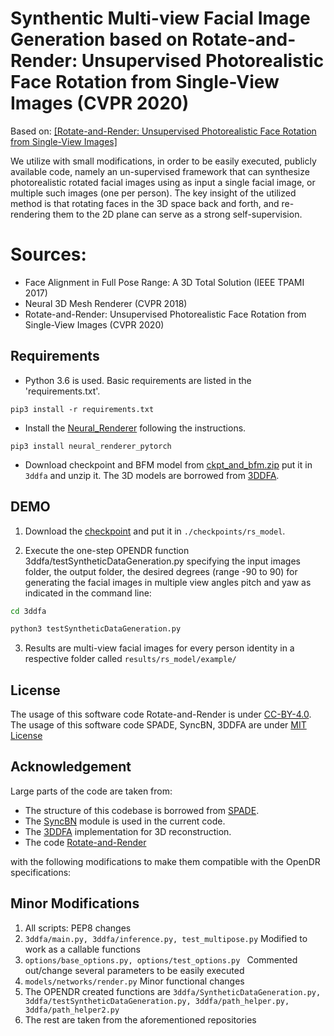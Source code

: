 # Synthentic Multi-view Facial Image Generation based on Rotate-and-Render: Unsupervised Photorealistic Face Rotation from Single-View Images (CVPR 2020)

Based on: [[Rotate-and-Render: Unsupervised Photorealistic Face Rotation from Single-View Images]](https://arxiv.org/abs/2003.08124)

We utilize with small modifications, in order to be easily executed, publicly available code, namely an un-supervised framework that can synthesize photorealistic rotated facial images using as input  a single facial image, or multiple such images (one per person).
The key insight of the utilized method is that rotating faces in the 3D space back and forth, and re-rendering them to the 2D plane can serve as a strong self-supervision.

# Sources:
* Face Alignment in Full Pose Range: A 3D Total Solution (IEEE TPAMI 2017)
* Neural 3D Mesh Renderer (CVPR 2018)
* Rotate-and-Render: Unsupervised Photorealistic Face Rotation from Single-View Images (CVPR 2020)
## Requirements
* Python 3.6 is used. Basic requirements are listed in the 'requirements.txt'.

```
pip3 install -r requirements.txt
```
* Install the [Neural_Renderer](https://github.com/daniilidis-group/neural_renderer) following the instructions.
```
pip3 install neural_renderer_pytorch
```

* Download checkpoint and BFM model from [ckpt_and_bfm.zip](https://155.207.128.10/owncloud/remote.php/webdav/CIDL/OpenDR_internal/Rotate_and_Render/Code/checkpoints/ckpt_and_bfm.zip) put it in ```3ddfa``` and unzip it. The 3D models are borrowed from [3DDFA](https://github.com/cleardusk/3DDFA). 


## DEMO

1. Download the [checkpoint](https://cicloud.csd.auth.gr/owncloud/remote.php/webdav/OpenDR/FTP%20Server%20Material/simulation/latest_net_G.zip)
and put it in ```./checkpoints/rs_model```.

2.	Execute the one-step OPENDR function 3ddfa/testSyntheticDataGeneration.py specifying the input images folder, the output folder, the desired degrees (range -90 to 90) for generating the facial images in multiple view angles pitch and yaw as indicated in the command line: 
```sh
cd 3ddfa

python3 testSyntheticDataGeneration.py
```
3. Results are multi-view facial images for every person identity in a respective folder called  ```results/rs_model/example/```


## License 
The usage of this software code Rotate-and-Render is under [CC-BY-4.0](https://github.com/Hangz-nju-cuhk/Rotate-and-Render/blob/master/LICENSE).
The usage of this software code SPADE, SyncBN, 3DDFA are under [MIT License](https://github.com/tasostefas/opendr_internal/blob/synthetic-multi-view-facial-generator/projects/data_generation/synthetic-multi-view-facial-image-generation/3ddfa/LICENSE)

## Acknowledgement
Large parts of the code are taken from: 
* The structure of this codebase is borrowed from [SPADE](https://github.com/NVlabs/SPADE).
* The [SyncBN](https://github.com/vacancy/Synchronized-BatchNorm-PyTorch) module is used in the current code.
* The [3DDFA](https://github.com/cleardusk/3DDFA) implementation for 3D reconstruction.
* The code [Rotate-and-Render](https://github.com/Hangz-nju-cuhk/Rotate-and-Render/)  
  
with the following modifications to make them compatible with the OpenDR specifications:
## Minor Modifications
1. All scripts: PEP8 changes
2. ```3ddfa/main.py, 3ddfa/inference.py, test_multipose.py``` Modified to work as a callable functions
3. ```options/base_options.py, options/test_options.py ``` Commented out/change several parameters to be easily executed 
4. ```models/networks/render.py``` Minor functional changes
5. The OPENDR created functions are ```3ddfa/SyntheticDataGeneration.py, 3ddfa/testSyntheticDataGeneration.py, 3ddfa/path_helper.py, 3ddfa/path_helper2.py```
6. The rest are taken from the aforementioned repositories
